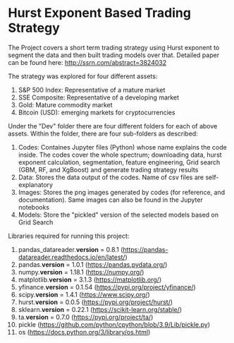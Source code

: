 # Hurst Exponent Based Trading Strategy

The Project covers a short term trading strategy using Hurst exponent to segment the data and then built trading models over that. Detailed paper can be found here: http://ssrn.com/abstract=3824032 


The strategy was explored for four different assets:
  1. S&P 500 Index: Representative of a mature market
  2. SSE Composite: Representative of a developing market
  3. Gold: Mature commodity market
  4. Bitcoin (USD): emerging markets for cryptocurrencies


Under the "Dev" folder there are four different folders for each of above assets. Within the folder, there are four sub-folders as described:
  1. Codes: Containes Jupyter files (Python) whose name explains the code inside. The codes cover the whole spectrum; downloading data, hurst exponent calculation, segmentation, feature engineering, Grid search (GBM, RF, and XgBoost) and generate trading strategy results
  2. Data: Stores the data output of the codes. Name of csv files are self-explanatory
  3. Images: Stores the png images generated by codes (for reference, and documentation). Same images can also be found in the Jupyter notebooks
  4. Models: Store the "pickled" version of the selected models based on Grid Search


Libraries required for running this project:
  1. pandas_datareader.__version__ = 0.8.1 (https://pandas-datareader.readthedocs.io/en/latest/)
  2. pandas.__version__ = 1.0.1 (https://pandas.pydata.org/) 
  3. numpy.__version__ = 1.18.1 (https://numpy.org/)
  4. matplotlib.__version__ = 3.1.3 (https://matplotlib.org/)
  5. yfinance.__version__ = 0.1.54 (https://pypi.org/project/yfinance/) 
  6. scipy.__version__ = 1.4.1 (https://www.scipy.org/)
  7. hurst.__version__ = 0.0.5 (https://pypi.org/project/hurst/)
  8. sklearn.__version__ = 0.22.1 (https://scikit-learn.org/stable/)
  9. ta.__version__ = 0.7.0 (https://pypi.org/project/ta/)
  10. pickle (https://github.com/python/cpython/blob/3.9/Lib/pickle.py)
  11. os (https://docs.python.org/3/library/os.html)
  
